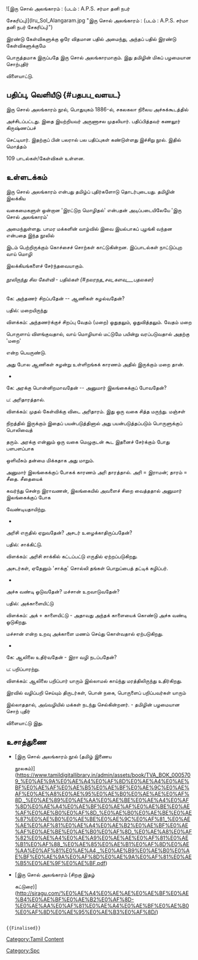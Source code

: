 ![இரு சொல் அலங்காரம் : (படம் : A.P.S. சர்மா தனி நபர்
சேகரிப்பு)](Iru_Sol_Alangaram.jpg "இரு சொல் அலங்காரம் : (படம் : A.P.S. சர்மா தனி நபர் சேகரிப்பு)")
இரண்டு கேள்விகளுக்கு ஒரே விதமான பதில் அமைந்து, அந்தப் பதில் இரண்டு கேள்விகளுக்குமே
பொருத்தமாக இருப்பதே இரு சொல் அலங்காரமாகும். இது தமிழின் மிகப் பழமையான சொற்புதிர்
விளையாட்டு.

## பதிப்பு, வெளியீடு {#பதபப_வளயட}

இரு சொல் அலங்காரம் நூல், பொதுயுகம் 1886-ல், சகலகலா நிலைய அச்சுக்கூடத்தில்
அச்சிடப்பட்டது. இதை இயற்றியவர் அருணாசல முதலியார். பதிப்பித்தவர் கணலூர் கிருஷ்ணப்பச்
செட்டியார். இதற்குப் பின் பலரால் பல பதிப்புகள் கண்டுள்ளது இச்சிறு நூல். இதில் மொத்தம்
109 பாடல்கள்/கேள்விகள் உள்ளன.

## உள்ளடக்கம்

இரு சொல் அலங்காரம் என்பது தமிழ்ப் புதிர்களோடு தொடர்புடையது. தமிழின் இலக்கிய
வகைமைகளுள் ஒன்றான \'இரட்டுற மொழிதல்' என்பதன் அடிப்படையிலேயே \'இரு சொல் அலங்காரம்'
அமைந்துள்ளது. பாமர மக்களின் வாழ்வில் இவை இயல்பாகப் புழங்கி வந்தன என்பதை இந்த நூலில்
இடம் பெற்றிருக்கும் கொச்சைச் சொற்கள் காட்டுகின்றன. இப்பாடல்கள் நாட்டுப்புற வாய் மொழி
இலக்கியங்களைச் சேர்ந்தவையாகும்.

###### நூலிருந்து சில கேள்வி - பதில்கள் {#நலரநத_சல_களவ___பதலகள}

கே: அந்தணர் சிறப்பதேன் -- ஆணிகள் சுழல்வதேன்?

பதில்: மறையிருந்து

விளக்கம்: அந்தணர்க்குச் சிறப்பு வேதம் (மறை) ஓதுதலும், ஓதுவித்தலும். வேதம் மறை
பொருளாய் விளங்குவதால், வாய் மொழியால் மட்டுமே பயின்று வரப்படுவதால் அதற்கு \'மறை'
என்ற பெயருண்டு.

அது போல ஆணிகள் சுழன்று உள்ளிறங்கக் காரணம் அதில் இருக்கும் மறை தான்.

-   

கே: அரக்கு பொன்னிறமாவதேன் -- அனுமார் இலங்கைக்குப் போவதேன்?

ப: அரிதாரத்தால்.

விளக்கம்: முதல் கேள்விக்கு விடை அரிதாரம். இது ஒரு வகை சித்த மருந்து. மஞ்சள்
நிறத்தில் இருக்கும் இதைப் பயன்படுத்தினால் அது பயன்படுத்தப்படும் பொருளுக்குப் பொலிவைத்
தரும். அரக்கு என்னும் ஒரு வகை மெழுகுடன் கூட இதனைச் சேர்க்கும் போது பளபளப்பாக
ஒளிவீசும் தன்மை மிக்கதாக அது மாறும்.

அனுமார் இலங்கைக்குப் போகக் காரணம் அரி தாரத்தால். அரி = இராமன்; தாரம் = சீதை. சீதையைக்
கவர்ந்து சென்ற இராவணன், இலங்கையில் அவளைச் சிறை வைத்ததால் அனுமார் இலங்கைக்குப் போக
வேண்டியதாயிற்று.

-   

அரிசி எருதில் ஏறுவதேன்? அசடர் உழைக்காதிருப்பதேன்?

பதில்: சாக்கிட்டு.

விளக்கம்: அரிசி சாக்கில் கட்டப்பட்டு எருதில் ஏற்றப்படுகிறது.

அசடர்கள், ஏதேனும் \'சாக்கு' சொல்லி தங்கள் பொறுப்பைத் தட்டிக் கழிப்பர்.

-   

அச்சு வண்டி ஓடுவதேன்? மச்சான் உறவாடுவதேன்?

பதில்: அக்காளையிட்டு

விளக்கம்: அக் + காளையிட்டு - அதாவது அந்தக் காளையைக் கொண்டு அச்சு வண்டி ஓடுகிறது.

மச்சான் என்ற உறவு அக்காளை மணம் செய்து கொள்வதால் ஏற்படுகிறது.

-   

கே: ஆலிலை உதிர்வதேன் - இரா வழி நடப்பதேன்?

ப: பறிப்பாரற்று.

விளக்கம்: ஆலிலை பறிப்பார் யாரும் இல்லாமல் காய்ந்து மரத்திலிருந்து உதிர்கிறது.

இரவில் வழிப்பறி செய்யும் திருடர்கள், பொன் நகை, பொருளைப் பறிப்பவர்கள் யாரும்
இல்லாததால், அவ்வழியில் மக்கள் நடந்து செல்கின்றனர். - தமிழின் பழமையான சொற் புதிர்
விளையாட்டு இது.

## உசாத்துணை

-   [இரு சொல் அலங்காரம் நூல் (தமிழ் இணைய
    நூலகம்)](https://www.tamildigitallibrary.in/admin/assets/book/TVA_BOK_0005709_%E0%AE%9A%E0%AE%A4%E0%AF%8D%E0%AE%A4%E0%AE%BF%E0%AE%AF%E0%AE%B5%E0%AE%BF%E0%AE%9C%E0%AE%AF%E0%AE%A8%E0%AE%95%E0%AE%B0%E0%AE%AE%E0%AF%8D,_%E0%AE%89%E0%AE%AA%E0%AE%BE%E0%AE%A4%E0%AF%8D%E0%AE%A4%E0%AE%BF%E0%AE%AF%E0%AE%BE%E0%AE%AF%E0%AE%B0%E0%AF%8D_%E0%AE%B0%E0%AE%BE%E0%AE%87%E0%AE%B0%E0%AE%BE%E0%AE%9C%E0%AF%81_%E0%AE%AE%E0%AF%81%E0%AE%A4%E0%AE%B2%E0%AE%BF%E0%AE%AF%E0%AE%BE%E0%AE%B0%E0%AF%8D_%E0%AE%A8%E0%AF%82%E0%AE%A4%E0%AE%A9%E0%AE%AE%E0%AF%81%E0%AE%B1%E0%AF%88_%E0%AE%85%E0%AE%B1%E0%AF%8D%E0%AE%AA%E0%AF%81%E0%AE%A4,_%E0%AE%B9%E0%AE%B0%E0%AE%BF%E0%AE%9A%E0%AF%8D%E0%AE%9A%E0%AF%81%E0%AE%B5%E0%AE%9F%E0%AE%BF.pdf)
-   [இரு சொல் அலங்காரம் (சிறகு இதழ்
    கட்டுரை)](http://siragu.com/%E0%AE%A4%E0%AE%AE%E0%AE%BF%E0%AE%B4%E0%AE%BF%E0%AE%B2%E0%AF%8D-%E0%AE%AA%E0%AF%81%E0%AE%A4%E0%AE%BF%E0%AE%B0%E0%AF%8D%E0%AE%95%E0%AE%B3%E0%AF%8D/)

```{=mediawiki}
{{Finalised}}
```
[Category:Tamil Content](Category:Tamil_Content "wikilink")
[Category:Spc](Category:Spc "wikilink")
